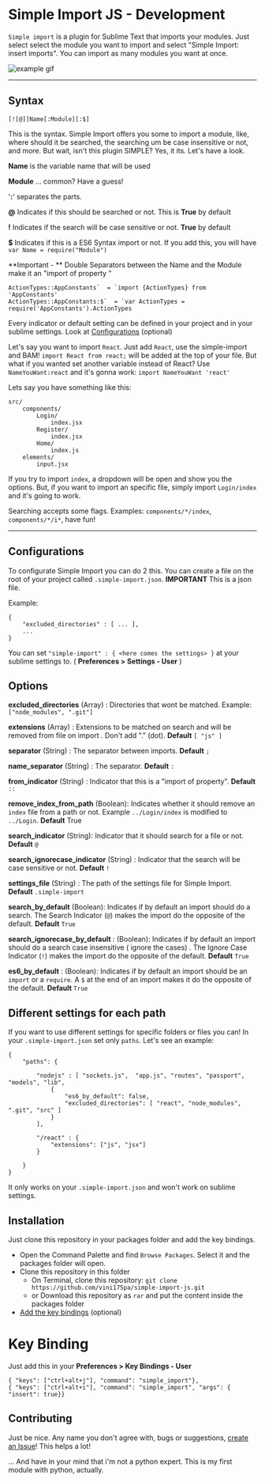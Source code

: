 Simple Import JS - Development
===================

`Simple import` is a plugin for Sublime Text that imports your modules. Just select select the module you want to import and select "Simple Import: insert imports". You can import as many modules you want at once.

![example gif](https://raw.githubusercontent.com/vini175pa/simple-import-js/master/example.gif)



----------

Syntax
-------------

`[![@]]Name[:Module][:$]`

This is the syntax. Simple Import offers you some to import a module, like, where should it be searched, the searching um be case insensitive or not, and more. But wait, isn't this plugin SIMPLE? Yes, it its. Let's have a look.

**Name** is the variable name that will be used

**Module** ... common? Have a guess!

'**:**' separates the parts.

**@** Indicates if this should be searched or not. This is **True** by default

**!** Indicates if the search will be case sensitive or not. **True** by default

**$** Indicates if this is a ES6 Syntax import or not. If you add this, you will have `var Name = require("Module")`

 **Important - **  Double Separators between the Name and the Module make it an "import of property "

	ActionTypes::AppConstants`  = `import {ActionTypes} from 'AppConstants'
	ActionTypes::AppConstants:$`  = `var ActionTypes = require('AppConstants').ActionTypes

Every indicator or default setting can be defined in your project and in your sublime settings. Look at  [Configurations](#configurations) (optional)

Let's say you want to import `React`. Just add `React`, use the simple-import and BAM! `import React from react;` will be added at the top of your file. But what if you wanted set another variable instead of React? Use `NameYouWant:react` and it's gonna work: `import NameYouWant 'react'`

Lets say you have something like this:

	src/
		components/
			Login/
				index.jsx
			Register/
				index.jsx
			Home/
				index.js
		elements/
			input.jsx

If you try to import `index`, a dropdown will be open and show you the options. But, if you want to import an specific file, simply import `Login/index` and it's going to work.

Searching accepts some flags. Examples: `components/*/index`, `components/*/i*`, have fun!

----------

Configurations
-------------

To configurate Simple Import you can do 2 this. You can create a file on the root of your project called `.simple-import.json`. **IMPORTANT** This is a json file.

Example:

	{
		"excluded_directories" : [ ... ],
		...
	}


You can set `"simple-import" : { <here comes the settings> }` at your sublime settings to. ( **Preferences > Settings - User** )


## Options

**excluded_directories**  (Array) :   Directories that wont be matched. Example: `["node_modules", ".git"]`

**extensions**  (Array) :   Extensions to be matched on search and will be removed from file on import . Don't add "." (dot). **Default** `[ "js" ]`

**separator** (String) : The separator between imports. **Default** `;`

**name_separator** (String) : The separator. **Default** `:`

**from_indicator** (String) : Indicator that this is a "import of property". **Default** `::`

**remove_index_from_path** (Boolean): Indicates whether it should remove an `index` file from a path or not. Example `../Login/index` is modified to `../Login`. **Default** True

**search_indicator** (String): Indicator that it should search for a file or not. **Default** `@`

**search_ignorecase_indicator** (String) : Indicator that the search will be case sensitive or not.  **Default** `!`

**settings_file** (String) :  The path of the settings file for Simple Import. **Default** `.simple-import`

**search_by_default** (Boolean): Indicates if by default an import should do a search. The Search Indicator (`@`) makes the import do the opposite of the default. **Default** `True`

**search_ignorecase_by_default** :  (Boolean): Indicates if by default an import should do a search case insensitive ( ignore the cases) . The Ignore Case Indicator (`!`) makes the import do the opposite of the default. **Default** `True`

**es6_by_default** :  (Boolean): Indicates if by default an import should be an `import` or a `require`.  A `$` at the end of an import makes it do the opposite of the default. **Default** `True`


## Different settings for each path

If you want to use different settings for specific folders or files you can! In your `.simple-import.json` set only `paths`. Let's see an example:

	{
		"paths": {

			"nodejs" : [ "sockets.js",  "app.js", "routes", "passport", "models", "lib",
				{
					"es6_by_default": false,
					"excluded_directories": [ "react", "node_modules", ".git", "src" ]
				}
			],

			"/react" : {
				"extensions": ["js", "jsx"]
			}

		}
	}

It only works on your `.simple-import.json` and won't work on sublime settings.


Installation
-------------

Just clone this repository in your packages folder and add the key bindings.

 - Open the Command Palette and find `Browse Packages`.  Select it and the packages folder will open.
 - Clone this repository in this folder
	 - On Terminal, clone this repository: `git clone https://github.com/vini175pa/simple-import-js.git`
	 - or Download this repository as `rar` and put the content inside the packages folder
 - [Add the key bindings](#key-binding) (optional)

# Key Binding
Just add this in your **Preferences > Key Bindings - User**

	{ "keys": ["ctrl+alt+j"], "command": "simple_import"},
	{ "keys": ["ctrl+alt+i"], "command": "simple_import", "args": { "insert": true}}


Contributing
-------------
Just be nice. Any name you don't agree with, bugs or suggestions, [create an Issue](https://github.com/vini175pa/simple-import-js/issues)! This helps a lot!

... And have in your mind that i'm not a python expert. This is my first module with python, actually.
